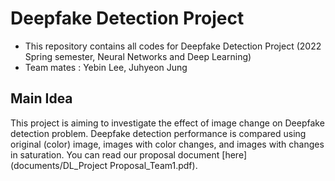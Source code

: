 # Deepfake Detection Project
- This repository contains all codes for Deepfake Detection Project (2022 Spring semester, Neural Networks and Deep Learning)
- Team mates : Yebin Lee, Juhyeon Jung

## Main Idea
This project is aiming to investigate the effect of image change on Deepfake detection problem. Deepfake detection performance is compared using original (color) image, images with color changes, and images with changes in saturation.
You can read our proposal document [here](documents/DL_Project Proposal_Team1.pdf).

